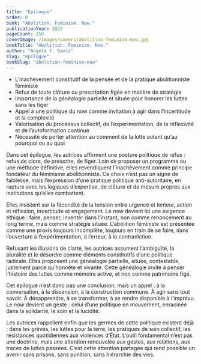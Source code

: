 ```yaml
---
title: "Épilogue"
order: 8
book: "Abolition. Feminism. Now."
publicationYear: 2022
pageCount: 250
coverImage: /images/covers/abolition-feminism-now.jpg
bookTitle: "Abolition. Feminism. Now."
author: "Angela Y. Davis"
slug: "epilogue"
bookSlug: "abolition-feminism-now"
---
```


<!--themes:start-->
- L’inachèvement constitutif de la pensée et de la pratique abolitionniste féministe
- Refus de toute clôture ou prescription figée en matière de stratégie
- Importance de la généalogie partielle et située pour honorer les luttes sans les figer
- Appel à une politique du now comme invitation à agir dans l’incertitude et la complexité
- Valorisation du processus collectif, de l’expérimentation, de la réflexivité et de l’autoformation continue
- Nécessité de porter attention au comment de la lutte autant qu’au pourquoi ou au quoi
<!--themes:end-->

<!--summary:start-->
Dans cet épilogue, les autrices affirment une posture politique de refus : refus de clore, de prescrire, de figer. Loin de proposer un programme ou une méthode définitive, elles revendiquent l’inachèvement comme principe fondateur du féminisme abolitionniste. Ce choix n’est pas un signe de faiblesse, mais l’expression d’une pratique politique anti-autoritaire, en rupture avec les logiques d’expertise, de clôture et de mesure propres aux institutions qu’elles combattent.

Elles insistent sur la fécondité de la tension entre urgence et lenteur, action et réflexion, incertitude et engagement. Le *now* devient ici une exigence éthique : faire, penser, inventer dans l’instant, non comme renoncement au long terme, mais comme stratégie située. L’abolition féministe est présentée comme une praxis toujours incomplète, toujours en train de se faire, dans l’ouverture à l’expérimentation, à l’erreur, à la contradiction.

Refusant les illusions de clarté, les autrices assument l’ambiguïté, la pluralité et le désordre comme éléments constitutifs d’une politique radicale. Elles proposent une généalogie partielle, située, contestable, justement parce qu’honnête et vivante. Cette généalogie invite à penser l’histoire des luttes comme mémoire active, et non comme patrimoine figé.

Cet épilogue n’est donc pas une conclusion, mais un appel : à la conversation, à la dissension, à la construction commune. À agir sans tout savoir. À désapprendre, à se transformer, à se rendre disponible à l’imprévu. Le *now* devient un geste : celui d’une politique en mouvement, enracinée dans la solidarité, le soin et la lucidité.

Les autrices rappellent enfin que les germes de cette politique existent déjà : dans les grèves, les luttes pour la terre, les pratiques de soin collectif, les résistances quotidiennes aux violences d’État. L’outil fondamental n’est pas une doctrine, mais une attention renouvelée aux gestes, aux relations, aux traces de luttes passées. C’est cette attention partagée qui rend possible un avenir sans prisons, sans punition, sans hiérarchie des vies.

<!--summary:end-->

